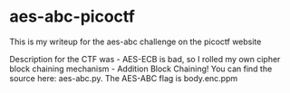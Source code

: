 # aes-abc-picoctf
This is my writeup for the aes-abc challenge on the picoctf website

Description for the CTF was - 
AES-ECB is bad, so I rolled my own cipher block chaining mechanism - Addition Block Chaining! You can find the source here: aes-abc.py. The AES-ABC flag is body.enc.ppm
